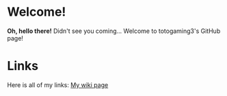 # Welcome!

**Oh, hello there!** Didn't see you coming...
Welcome to totogaming3's GitHub page!

# Links
Here is all of my links:
[My wiki page](wiki.htm)
